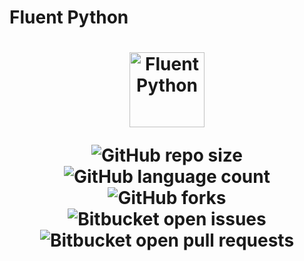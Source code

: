 # Fluent Python
<h1 align="center">

<img title="Fluent Python" src="https://img.icons8.com/external-victoruler-linear-colour-victoruler/344/external-lizard-animal-squad-victoruler-linear-colour-victoruler.png" width="120px" />

![GitHub repo size](https://img.shields.io/github/repo-size/iuricode/README-template?style=for-the-badge)
![GitHub language count](https://img.shields.io/github/languages/count/iuricode/README-template?style=for-the-badge)
![GitHub forks](https://img.shields.io/github/forks/iuricode/README-template?style=for-the-badge)
![Bitbucket open issues](https://img.shields.io/bitbucket/issues/iuricode/README-template?style=for-the-badge)
![Bitbucket open pull requests](https://img.shields.io/bitbucket/pr-raw/iuricode/README-template?style=for-the-badge)
</h1>
